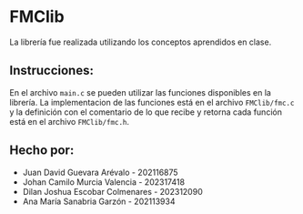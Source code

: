 # FMClib

La librería fue realizada utilizando los conceptos aprendidos en clase.

## Instrucciones:

En el archivo `main.c` se pueden utilizar las funciones disponibles en la librería. La implementacion de las funciones está en el archivo `FMClib/fmc.c` y la definición con el comentario de lo que recibe y retorna cada función está en el archivo `FMClib/fmc.h`.

## Hecho por:
- Juan David Guevara Arévalo - 202116875
- Johan Camilo Murcia Valencia - 202317418
- Dilan Joshua Escobar Colmenares - 202312090
- Ana María Sanabria Garzón - 202113934
